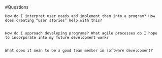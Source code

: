 #Questions

    How do I interpret user needs and implement them into a program? How does creating “user stories” help with this?

    
    How do I approach developing programs? What agile processes do I hope to incorporate into my future development work?

    
    What does it mean to be a good team member in software development?
